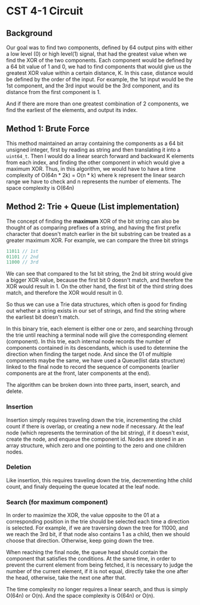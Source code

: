 # CST 4-1 Circuit
## Background
Our goal was to find two components, defined by 64 output pins with either a low level (0) or high level(1) signal, that had the greatest value when we find the XOR of the two components. Each component would be defined by a 64 bit value of 1 and 0, we had to find components that would give us the greatest XOR value within a certain distance, K. In this case, distance would be defined by the order of the input. For example, the 1st input would be the 1st component, and the 3rd input would be the 3rd component, and its distance from the first component is 1. 

And if there are more than one greatest combination of 2 components, we find the earliest of the elements, and output its index.

## Method 1: Brute Force
This method maintained an array containing the components as a 64 bit unsigned integer, first by reading as string and then translating it into a `uint64_t`. Then I would do a linear search forward and backward K elements from each index, and finding the other component in which would give a maximum XOR. Thus, in this algorithm, we would have to have a time complexity of O(64n * 2k) = O(n * k) where k represent the linear search range we have to check and n represents the number of elements. The space complexity is O(64n)


## Method 2: Trie + Queue (List implementation)
The concept of finding the **maximum** XOR of the bit string can also be thought of as comparing prefixes of a string, and having the first prefix character that doesn't match earlier in the bit substring can be treated as a greater maximum XOR. For example, we can compare the three bit strings

```cpp
11011 // 1st
01101 // 2nd
11000 // 3rd
```

We can see that compared to the 1st bit string, the 2nd bit string would give a bigger XOR value, because the first bit 0 doesn't match, and therefore the XOR would result in 1. On the other hand, the first bit of the third string does match, and therefore the XOR would result in 0.

So thus we can use a Trie data structures, which often is good for finding out whether a string exists in our set of strings, and find the string where the earliest bit doesn't match.

In this binary trie, each element is either one or zero, and searching through the trie until reaching a terminal node will give the corresponding element (component). In this trie, each internal node records the number of components contained in its descendants, which is used to determine the direction when finding the target node. And since the 01 of multiple components maybe the same, we have used a Queue(list data structure) linked to the final node to record the sequence of components (earlier components are at the front, later components at the end).

The algorithm can be broken down into three parts, insert, search, and delete.

### Insertion
Insertion simply requires traveling down the trie, incrementing the child count if there is overlap, or creating a new node if necessary. At the leaf node (which represents the termination of the bit string), if it doesn't exist, create the node, and enqueue the component id. Nodes are stored in an array structure, which zero and one pointing to the zero and one children nodes.

### Deletion
Like insertion, this requires traveling down the trie, decrementing hthe child count, and finaly dequeing the queue located at the leaf node.

### Search (for maximum component)
In order to maximize the XOR, the value opposite to the 01 at a corresponding position in the trie should be selected each time a direction is selected. For example, if we are traversing down the tree for 11000, and we reach the 3rd bit, if that node also contains 1 as a child, then we should choose that direction. Otherwise, keep going down the tree. 

When reaching the final node, the queue head should contain the component that satisfies the conditions. At the same time, in order to prevent the current element from being fetched, it is necessary to judge the number of the current element, if it is not equal, directly take the one after the head, otherwise, take the next one after that.

The time complexity no longer requires a linear search, and thus is simply O(64n) or O(n). And the space complexity is O(64n) or O(n).